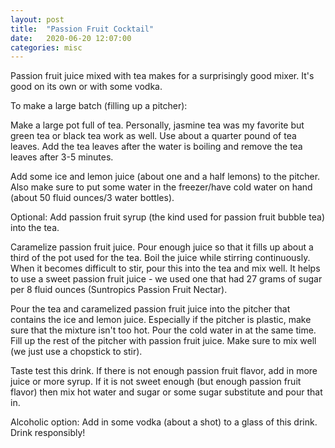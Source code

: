 ```yaml
---
layout: post
title:  "Passion Fruit Cocktail"
date:   2020-06-20 12:07:00
categories: misc
---
```


Passion fruit juice mixed with tea makes for a surprisingly good mixer. It's good on its own or with some vodka.

To make a large batch (filling up a pitcher):

Make a large pot full of tea. Personally, jasmine tea was my favorite but green tea or black tea work as well. Use about a quarter pound of tea leaves. Add the tea leaves after the water is boiling and remove the tea leaves after 3-5 minutes.

Add some ice and lemon juice (about one and a half lemons) to the pitcher. Also make sure to put some water in the freezer/have cold water on hand (about 50 fluid ounces/3 water bottles).

Optional: Add passion fruit syrup (the kind used for passion fruit bubble tea) into the tea.

Caramelize passion fruit juice. Pour enough juice so that it fills up about a third of the pot used for the tea. Boil the juice while stirring continuously. When it becomes difficult to stir, pour this into the tea and mix well. It helps to use a sweet passion fruit juice - we used one that had 27 grams of sugar per 8 fluid ounces (Suntropics Passion Fruit Nectar).

Pour the tea and caramelized passion fruit juice into the pitcher that contains the ice and lemon juice. Especially if the pitcher is plastic, make sure that the mixture isn't too hot. Pour the cold water in at the same time. Fill up the rest of the pitcher with passion fruit juice. Make sure to mix well (we just use a chopstick to stir).

Taste test this drink. If there is not enough passion fruit flavor, add in more juice or more syrup. If it is not sweet enough (but enough passion fruit flavor) then mix hot water and sugar or some sugar substitute and pour that in.

Alcoholic option: Add in some vodka (about a shot) to a glass of this drink. Drink responsibly!
